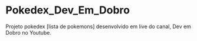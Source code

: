 # Pokedex_Dev_Em_Dobro
 Projeto pokedex [lista de pokemons] desenvolvido em live do canal, Dev em Dobro no Youtube.

